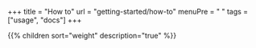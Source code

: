 +++
title = "How to"
url = "getting-started/how-to"
menuPre = "<i class='fas fa-chalkboard-teacher'></i> "
tags = ["usage", "docs"]
+++

{{% children sort="weight" description="true" %}}
